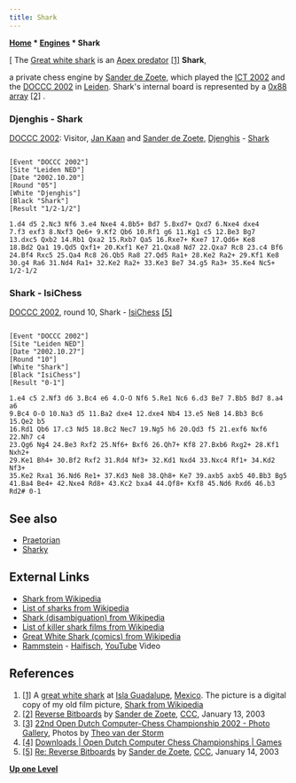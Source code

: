 ```yaml
---
title: Shark
---
```

**[Home](Home "Home") \* [Engines](Engines "Engines") \* Shark**



[ The [Great white shark](https://en.wikipedia.org/wiki/Great_white_shark) is an [Apex predator](https://en.wikipedia.org/wiki/Apex_predator) <a id="cite-note-1" href="#cite-ref-1">[1]</a>
**Shark**,  

a private chess engine by [Sander de Zoete](Sander_de_Zoete "Sander de Zoete"), which played the [ICT 2002](ICT_2002 "ICT 2002") and the [DOCCC 2002](DOCCC_2002 "DOCCC 2002") in [Leiden](https://en.wikipedia.org/wiki/Leiden). Shark's internal board is represented by a [0x88](0x88 "0x88") [array](Array "Array") <a id="cite-note-2" href="#cite-ref-2">[2]</a> . 



### Djenghis - Shark


 [](http://old.csvn.nl/gallery19.html) 
[DOCCC 2002](DOCCC_2002 "DOCCC 2002"): Visitor, [Jan Kaan](index.php?title=Jan_Kaan&action=edit&redlink=1 "Jan Kaan (page does not exist)") and [Sander de Zoete](Sander_de_Zoete "Sander de Zoete"), [Djenghis](index.php?title=Djenghis&action=edit&redlink=1 "Djenghis (page does not exist)") - [Shark](index.php?title=Shark_NL&action=edit&redlink=1 "Shark NL (page does not exist)")




```

[Event "DOCCC 2002"]
[Site "Leiden NED"]
[Date "2002.10.20"]
[Round "05"]
[White "Djenghis"]
[Black "Shark"]
[Result "1/2-1/2"]

1.d4 d5 2.Nc3 Nf6 3.e4 Nxe4 4.Bb5+ Bd7 5.Bxd7+ Qxd7 6.Nxe4 dxe4
7.f3 exf3 8.Nxf3 Qe6+ 9.Kf2 Qb6 10.Rf1 g6 11.Kg1 c5 12.Be3 Bg7
13.dxc5 Qxb2 14.Rb1 Qxa2 15.Rxb7 Qa5 16.Rxe7+ Kxe7 17.Qd6+ Ke8
18.Bd2 Qa1 19.Qd5 Qxf1+ 20.Kxf1 Ke7 21.Qxa8 Nd7 22.Qxa7 Rc8 23.c4 Bf6
24.Bf4 Rxc5 25.Qa4 Rc8 26.Qb5 Ra8 27.Qd5 Ra1+ 28.Ke2 Ra2+ 29.Kf1 Ke8
30.g4 Ra6 31.Nd4 Ra1+ 32.Ke2 Ra2+ 33.Ke3 Be7 34.g5 Ra3+ 35.Ke4 Nc5+
1/2-1/2

```

### Shark - IsiChess


[DOCCC 2002](DOCCC_2002 "DOCCC 2002"), round 10, Shark - [IsiChess](IsiChess "IsiChess") <a id="cite-note-5" href="#cite-ref-5">[5]</a>




```

[Event "DOCCC 2002"]
[Site "Leiden NED"]
[Date "2002.10.27"]
[Round "10"]
[White "Shark"]
[Black "IsiChess"]
[Result "0-1"]

1.e4 c5 2.Nf3 d6 3.Bc4 e6 4.O-O Nf6 5.Re1 Nc6 6.d3 Be7 7.Bb5 Bd7 8.a4 a6
9.Bc4 O-O 10.Na3 d5 11.Ba2 dxe4 12.dxe4 Nb4 13.e5 Ne8 14.Bb3 Bc6 15.Qe2 b5
16.Rd1 Qb6 17.c3 Nd5 18.Bc2 Nec7 19.Ng5 h6 20.Qd3 f5 21.exf6 Nxf6 22.Nh7 c4
23.Qg6 Ng4 24.Be3 Rxf2 25.Nf6+ Bxf6 26.Qh7+ Kf8 27.Bxb6 Rxg2+ 28.Kf1 Nxh2+ 
29.Ke1 Bh4+ 30.Bf2 Rxf2 31.Rd4 Nf3+ 32.Kd1 Nxd4 33.Nxc4 Rf1+ 34.Kd2 Nf3+ 
35.Ke2 Rxa1 36.Nd6 Re1+ 37.Kd3 Ne8 38.Qh8+ Ke7 39.axb5 axb5 40.Bb3 Bg5 
41.Ba4 Be4+ 42.Nxe4 Rd8+ 43.Kc2 bxa4 44.Qf8+ Kxf8 45.Nd6 Rxd6 46.b3 Rd2# 0-1

```

## See also


* [Praetorian](Praetorian "Praetorian")
* [Sharky](Sharky "Sharky")


## External Links


* [Shark from Wikipedia](https://en.wikipedia.org/wiki/Shark)
* [List of sharks from Wikipedia](https://en.wikipedia.org/wiki/List_of_sharks)
* [Shark (disambiguation) from Wikipedia](https://en.wikipedia.org/wiki/Shark_%28disambiguation%29)
* [List of killer shark films from Wikipedia](https://en.wikipedia.org/wiki/List_of_killer_shark_films)
* [Great White Shark (comics) from Wikipedia](https://en.wikipedia.org/wiki/Great_White_Shark_%28comics%29)
* [Rammstein](Category:Rammstein "Category:Rammstein") - [Haifisch](https://en.wikipedia.org/wiki/Haifisch), [YouTube](https://en.wikipedia.org/wiki/YouTube) Video


 
## References


1. <a id="cite-ref-1" href="#cite-note-1">[1]</a> A [great white shark](https://en.wikipedia.org/wiki/Great_white_shark) at [Isla Guadalupe](https://en.wikipedia.org/wiki/Guadalupe_Island), [Mexico](https://en.wikipedia.org/wiki/Mexico). The picture is a digital copy of my old film picture, [Shark from Wikipedia](https://en.wikipedia.org/wiki/Shark)
2. <a id="cite-ref-2" href="#cite-note-2">[2]</a> [Reverse Bitboards](https://www.stmintz.com/ccc/index.php?id=276884) by [Sander de Zoete](Sander_de_Zoete "Sander de Zoete"), [CCC](CCC "CCC"), January 13, 2003
3. <a id="cite-ref-3" href="#cite-note-3">[3]</a> [22nd Open Dutch Computer-Chess Championship 2002 - Photo Gallery](http://old.csvn.nl/gallery19.html), Photos by [Theo van der Storm](Theo_van_der_Storm "Theo van der Storm")
4. <a id="cite-ref-4" href="#cite-note-4">[4]</a> [Downloads | Open Dutch Computer Chess Championships | Games](http://www.csvn.nl/index.php?option=com_docman&task=cat_view&gid=37&Itemid=26&lang=en&limitstart=10)
5. <a id="cite-ref-5" href="#cite-note-5">[5]</a> [Re: Reverse Bitboards](https://www.stmintz.com/ccc/index.php?id=277148) by [Sander de Zoete](Sander_de_Zoete "Sander de Zoete"), [CCC](CCC "CCC"), January 14, 2003

**[Up one Level](Engines "Engines")**







 
